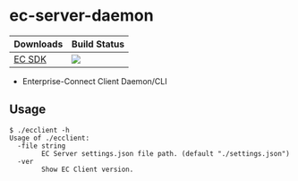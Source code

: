 # ec-server-daemon
Downloads | Build Status
--- | ---
[EC SDK](https://github.com/Enterprise-connect/ec-sdk) | <a href='https://predix1.jenkins.build.ge.com/job/Enterprise-Connect/EC Server Daemon CLI'><img src='https://predix1.jenkins.build.ge.com/buildStatus/icon?job=Enterprise-Connect/EC Server Daemon CLI'></a>

 - Enterprise-Connect Client Daemon/CLI

## Usage

```shellscript
$ ./ecclient -h
Usage of ./ecclient:
  -file string
    	EC Server settings.json file path. (default "./settings.json")
  -ver
    	Show EC Client version.
``` 
